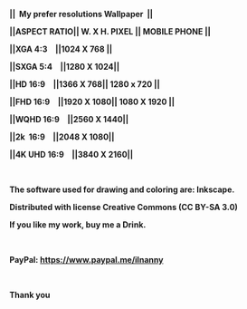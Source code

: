
<b><p>||&nbsp;&nbsp;My prefer resolutions Wallpaper&nbsp;&nbsp;||</b></p>
<b><p>||ASPECT RATIO|| W. X H. PIXEL || MOBILE PHONE ||</b></p>
<b><p>||XGA&nbsp;4:3&emsp;||1024 X 768 ||</b></p>
<b><p>||SXGA&nbsp;5:4&emsp;||1280 X 1024||</b></p>
<b><p>||HD&nbsp;16:9&emsp;||1366 X 768|| 1280 x 720   ||</b></p>
<b><p>||FHD&nbsp;16:9&emsp;||1920 X 1080|| 1080 X 1920  ||</b></p>
<b><p>||WQHD&nbsp;16:9&emsp;||2560 X 1440||</b></p>
<b><p>||2k&nbsp;&nbsp;16:9&emsp;||2048 X 1080||</b></p>
<b><p>||4K UHD&nbsp;16:9&emsp;||3840 X 2160||</b></p>
&nbsp;
<b><p>The software used for drawing and coloring are: Inkscape. </b></p>
<b><p>Distributed with license Creative Commons (CC BY-SA 3.0) </b></p>
<b><p>If you like my work, buy me a Drink.</b></p>
&nbsp;
<b><p>PayPal: https://www.paypal.me/ilnanny</b></p>
&nbsp;
&nbsp;
<b><p>Thank you</b></p>
